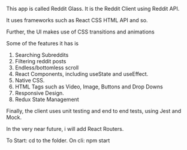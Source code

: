 This app is called Reddit Glass.
It is the Reddit Client using Reddit API. 

It uses frameworks such as React CSS HTML API and so.

Further, the UI makes use of CSS transitions and animations

Some of the features it has is
1. Searching Subreddits
2. Filtering reddit posts
3. Endless/bottomless scroll
4. React Components, including useState and useEffect.
5. Native CSS.
6. HTML Tags such as Video, Image, Buttons and Drop Downs
7. Responsive Design.
8. Redux State Management

Finally, the client uses unit testing and end to end tests, using Jest and Mock.

In the very near future, i will add React Routers.

To Start: cd to the folder. On cli: npm start
